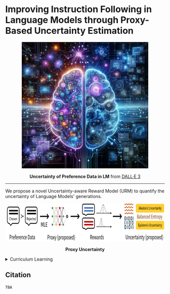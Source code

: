 # Improving Instruction Following in Language Models through Proxy-Based Uncertainty Estimation

<p align='center'>
<img src="./figure/preference_uncertainty_lm1.png"  width="400" height="400" center-align="true">
<div align="center"><b>Uncertainty of Preference Data in LM</b> from <a href="https://openai.com/dall-e-3">DALL·E 3</a></div>
</p>


----

We propose a novel Uncertainty-aware Reward Model (URM) to quantify the uncertainty of Language Models' generations.

<p align='center'>
<img src="./figure/proxy_concept.png"  width="800" height="120" center-align="true">
<div align="center"><b>Proxy Uncertainty</b></div>
</p>

<details>
<summary>Curriculum Learning</summary>

<p align='center'>
<img src="./figure/curriculum_radar.png"  width="400" height="275" center-align="true">
<div align="center"><b>Why Curriculum learning is important?</b></div>
</p>
</details>

## Citation
```
TBA
```
